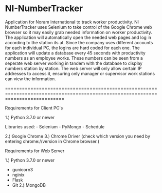 # NI-NumberTracker
Application for Noram International to track worker productivity.
NI NumberTracker uses Selenium to take control of the Google Chrome web browser so it may easily grab needed information on worker productivity. The application will automatically open the needed web pages and log in according to the station its at. Since the company uses different accounts for each individual PC, the logins are hard coded for each one. The application will update a database every 45 seconds with productivity numbers as an employee works. These numbers can be seen from a seperate web server working in tandem with the database to display numbers station by station. The web server will only allow certain IP addresses to access it, ensuring only manager or supervisor work stations can view the information.

=================================================================================================================================

Requirements for Client PC's

1.) Python 3.7.0 or newer
  
  Libraries used:
    - Selenium
    - PyMongo
    - Schedule
  
2.) Google Chrome
3.) Chrome Driver (check which version you need by entering chrome://version in Chrome browser.)

Requirements for Web Server

1.) Python 3.7.0 or newer
 - gunicorn3
 - nginix
 - Flask
 - Git
 2.) MongoDB
 

 
